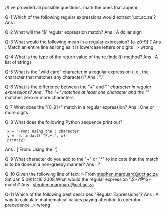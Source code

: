 //I've provided all possible questions, mark the ones that appear


Q-1 Which of the following regular expressions would extract 'uct.ac.za'?
Ans : 

Q-2 What will the '\$' regular expression match?
Ans : A dollar sign

Q-3 What would the following mean in a regular expression? [a-z0-9] ?
Ans : Match an entire line as long as it is lowercase letters or digits _> wrong

Q-4 What is the type of the return value of the re.findall() method?
Ans : A list of strings

Q-5 What is the "wild card" character in a regular expression (i.e., the character that matches any character)?
Ans : "."

Q-6 What is the difference between the "+" and "*" character in regular expressions?
Ans : The "+" matches at least one character and the "*" matches zero or more characters.

Q-7 What does the "[0-9]+" match in a regular expression?
Ans : One or more digits

Q-8 What does the following Python sequence print out?

     x = 'From: Using the : character'
     y = re.findall('^F.+:', x)
     print(y)

Ans : ['From: Using the :']

Q-9 What character do you add to the "+" or "*" to indicate that the match is to be done in a non-greedy manner?
Ans : ?

Q-10 Given the following line of text:
    > From stephen.marquard@uct.ac.za Sat Jan  5 09:14:16 2008
    What would the regular expression '\S+?@\S+' match?
Ans : stephen.marquard@uct.ac.za

Q-11  Which of the following best describes "Regular Expressions"?
Ans :  A way to calculate mathematical values paying attention to operator precedence _> wrong
